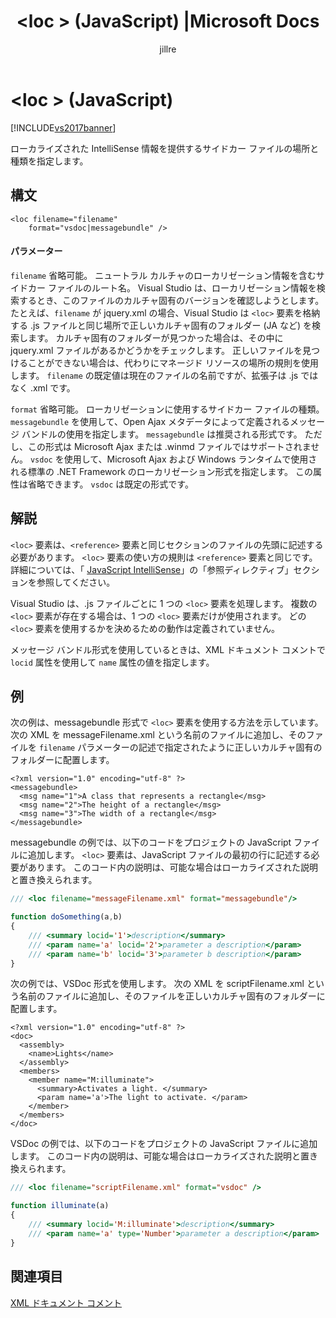 ﻿---
title: '&lt;loc &gt; (JavaScript) |Microsoft Docs'
ms.date: 11/15/2016
ms.prod: visual-studio-dev14
ms.technology: vs-ide-general
ms.topic: conceptual
helpviewer_keywords:
- <loc> JavaScript XML tag
- loc JavaScript XML tag
ms.assetid: 0d3349b6-4bdd-418f-bc11-73665305baae
caps.latest.revision: 21
author: jillre
ms.author: jillfra
manager: jillfra
ms.openlocfilehash: cf6016b2c12fd5ebe7cfb76c14c776508d99d2db
ms.sourcegitcommit: a8e8f4bd5d508da34bbe9f2d4d9fa94da0539de0
ms.translationtype: MTE95
ms.contentlocale: ja-JP
ms.lasthandoff: 10/19/2019
ms.locfileid: "72651478"
---
# <a name="ltlocgt-javascript"></a>&lt;loc &gt; (JavaScript)
[!INCLUDE[vs2017banner](../includes/vs2017banner.md)]

ローカライズされた IntelliSense 情報を提供するサイドカー ファイルの場所と種類を指定します。

## <a name="syntax"></a>構文

```
<loc filename="filename"
    format="vsdoc|messagebundle" />
```

#### <a name="parameters"></a>パラメーター
 `filename` 省略可能。 ニュートラル カルチャのローカリゼーション情報を含むサイドカー ファイルのルート名。 Visual Studio は、ローカリゼーション情報を検索するとき、このファイルのカルチャ固有のバージョンを確認しようとします。 たとえば、`filename` が jquery.xml の場合、Visual Studio は `<loc>` 要素を格納する .js ファイルと同じ場所で正しいカルチャ固有のフォルダー (JA など) を検索します。 カルチャ固有のフォルダーが見つかった場合は、その中に jquery.xml ファイルがあるかどうかをチェックします。 正しいファイルを見つけることができない場合は、代わりにマネージド リソースの場所の規則を使用します。 `filename` の既定値は現在のファイルの名前ですが、拡張子は .js ではなく .xml です。

 `format` 省略可能。 ローカリゼーションに使用するサイドカー ファイルの種類。 `messagebundle` を使用して、Open Ajax メタデータによって定義されるメッセージ バンドルの使用を指定します。 `messagebundle` は推奨される形式です。 ただし、この形式は Microsoft Ajax または .winmd ファイルではサポートされません。 `vsdoc` を使用して、Microsoft Ajax および Windows ランタイムで使用される標準の .NET Framework のローカリゼーション形式を指定します。 この属性は省略できます。 `vsdoc` は既定の形式です。

## <a name="remarks"></a>解説
 `<loc>` 要素は、`<reference>` 要素と同じセクションのファイルの先頭に記述する必要があります。 `<loc>` 要素の使い方の規則は `<reference>` 要素と同じです。 詳細については、「 [JavaScript IntelliSense](../ide/javascript-intellisense.md)」の「参照ディレクティブ」セクションを参照してください。

 Visual Studio は、.js ファイルごとに 1 つの `<loc>` 要素を処理します。 複数の `<loc>` 要素が存在する場合は、1 つの `<loc>` 要素だけが使用されます。 どの `<loc>` 要素を使用するかを決めるための動作は定義されていません。

 メッセージ バンドル形式を使用しているときは、XML ドキュメント コメントで `locid` 属性を使用して `name` 属性の値を指定します。

## <a name="example"></a>例
 次の例は、messagebundle 形式で `<loc>` 要素を使用する方法を示しています。 次の XML を messageFilename.xml という名前のファイルに追加し、そのファイルを `filename` パラメーターの記述で指定されたように正しいカルチャ固有のフォルダーに配置します。

```
<?xml version="1.0" encoding="utf-8" ?>
<messagebundle>
  <msg name="1">A class that represents a rectangle</msg>
  <msg name="2">The height of a rectangle</msg>
  <msg name="3">The width of a rectangle</msg>
</messagebundle>

```

 messagebundle の例では、以下のコードをプロジェクトの JavaScript ファイルに追加します。 `<loc>` 要素は、JavaScript ファイルの最初の行に記述する必要があります。 このコード内の説明は、可能な場合はローカライズされた説明と置き換えられます。

```javascript
/// <loc filename="messageFilename.xml" format="messagebundle"/>

function doSomething(a,b)
{
    /// <summary locid='1'>description</summary>
    /// <param name='a' locid='2'>parameter a description</param>
    /// <param name='b' locid='3'>parameter b description</param>
}

```

 次の例では、VSDoc 形式を使用します。 次の XML を scriptFilename.xml という名前のファイルに追加し、そのファイルを正しいカルチャ固有のフォルダーに配置します。

```
<?xml version="1.0" encoding="utf-8" ?>
<doc>
  <assembly>
    <name>Lights</name>
  </assembly>
  <members>
    <member name="M:illuminate">
      <summary>Activates a light. </summary>
      <param name='a'>The light to activate. </param>
    </member>
  </members>
</doc>

```

 VSDoc の例では、以下のコードをプロジェクトの JavaScript ファイルに追加します。 このコード内の説明は、可能な場合はローカライズされた説明と置き換えられます。

```javascript
/// <loc filename="scriptFilename.xml" format="vsdoc" />

function illuminate(a)
{
    /// <summary locid='M:illuminate'>description</summary>
    /// <param name='a' type='Number'>parameter a description</param>
}

```

## <a name="see-also"></a>関連項目
 [XML ドキュメント コメント](../ide/xml-documentation-comments-javascript.md)
